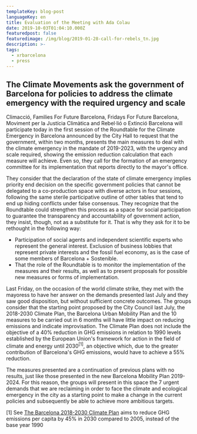 ```yaml
---
templateKey: blog-post
languageKey: en
title: Evaluation of the Meeting with Ada Colau
date: 2019-10-03T01:04:10.000Z
featuredpost: false
featuredimage: /img/blog/2019-01-28-call-for-rebels_tn.jpg
description: >-
tags:
  - xrbarcelona
  - press
---
```


## The Climate Movements ask the government of Barcelona for policies to address the climate emergency with the required urgency and scale

Climacció, Families For Future Barcelona, Fridays For Future Barcelona, Moviment per la Justícia Climàtica and Rebel·lió o Extinció Barcelona will participate today in the first session of the Roundtable for the Climate Emergency in Barcelona announced by the City Hall to request that the government, within two months, presents the main measures to deal with the climate emergency in the mandate of 2019-2023, with the urgency and scale required, showing the emission reduction calculation that each measure will achieve. Even so, they call for the formation of an emergency committee for its implementation that reports directly to the mayor's office.

They consider that the declaration of the state of climate emergency implies priority end decision on the specific government policies that cannot be delegated to a co-production space with diverse actors in four sessions, following the same sterile participative outline of other tables that tend to end up hiding conflicts under false consensus. They recognize that the Roundtable could strengthen this process as a space for social participation to guarantee the transparency and accountability of government action, they insist, though, not as a substitute for it. That is why they ask for it to be rethought in the following way:

- Participation of social agents and independent scientific experts who represent the general interest. Exclusion of business lobbies that represent private interests and the fossil fuel economy, as is the case of some members of Barcelona + Sostenible.
- That the role of the Roundtable is to monitor the implementation of the measures and their results, as well as to present proposals for possible new measures or forms of implementation.

Last Friday, on the occasion of the world climate strike, they met with the mayoress to have her answer on the demands presented last July and they saw good disposition, but without sufficient concrete outcomes. The groups consider that the starting point proposed by the City Council last July, the 2018-2030 Climate Plan, the Barcelona Urban Mobility Plan and the 10 measures to be carried out in 6 months will have little impact on reducing emissions and indicate improvisation. The Climate Plan does not include the objective of a 40% reduction in GHG emissions in relation to 1990 levels established by the European Union's framework for action in the field of climate and energy until 2030<sup>\[1\]</sup>, an objective which, due to the greater contribution of Barcelona's GHG emissions, would have to achieve a 55% reduction.

The measures presented are a continuation of previous plans with no results, just like those presented in the new Barcelona Mobility Plan 2019-2024. For this reason, the groups will present in this space the 7 urgent demands that we are reclaiming in order to face the climate and ecological emergency in the city as a starting point to make a change in the current policies and subsequently be able to achieve more ambitious targets.

\[1\] See [The Barcelona 2018-2030 Climate Plan](http://data.consilium.europa.eu/doc/document/ST-169-2014-INIT/es/pdf) aims to reduce GHG emissions per capita by 45% in 2030 compared to
2005, instead of the base year 1990